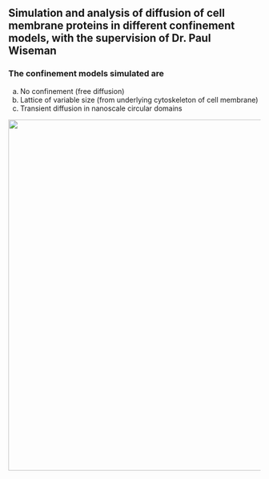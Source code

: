 ## Simulation and analysis of diffusion of cell membrane proteins in different confinement models, with the supervision of Dr. Paul Wiseman

### The confinement models simulated are 
<ol type="a">
  <li>No confinement (free diffusion)</li>
  <li>Lattice of variable size (from underlying cytoskeleton of cell membrane)</li>
  <li>Transient diffusion in nanoscale circular domains </li>
</ol>

<img src="https://user-images.githubusercontent.com/25794626/203656135-c8491e76-f56f-47ce-aa5d-58919e6f2aae.png" width="700">

